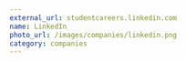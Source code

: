 ```yaml
---
external_url: studentcareers.linkedin.com
name: LinkedIn
photo_url: /images/companies/linkedin.png
category: companies
---
```


